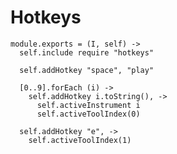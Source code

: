 Hotkeys
=======

    module.exports = (I, self) ->
      self.include require "hotkeys"

      self.addHotkey "space", "play"

      [0..9].forEach (i) ->
        self.addHotkey i.toString(), ->
          self.activeInstrument i
          self.activeToolIndex(0)

      self.addHotkey "e", ->
        self.activeToolIndex(1)
